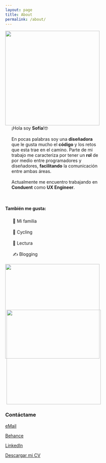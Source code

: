 ```yaml
---
layout: page
title: About
permalink: /about/
---
```


<style>
  @media (max-width: 500px) {
    .mobile-p {
      width: 90% !important;
      margin: 15px 0;
      margin-left: 0 !important;
    }
    .book-mobile {
      float: right !important;
      width: 65% !important;
    }
    .zoo-mobile {
      float: right !important;
      margin-top: -85px !important;
      margin-right: 100px !important;
    }
  }
</style>

<div style="float:left;"><img width="300" src="{{ site.baseurl }}/images/instayo.jpg"></div>

<div class="mobile-p" style="float:left; max-width: 100%; margin-left: 20px; width: 55%">
  ¡Hola soy <b>Sofía</b>!🤓
  <br><br>
  En pocas palabras soy una <b>diseñadora</b> que le gusta mucho el <b>código</b> y los retos que esta trae en el camino. Parte de mi trabajo me caracteriza por tener un <b>rol</b> de por medio entre programadores y diseñadores, <b>facilitando</b> la comunicación entre ambas áreas.
<br><br>
Actualmente me encuentro trabajando en <b>Conduent</b> como <b>UX Engineer</b>.
</div>
<div style="clear:both;"></div>

<div style="float:left; max-width:100%; width: 55%; margin-top:50px;">
<b>También me gusta:</b>
<ul style="list-style-type: none;line-height: 35px;">
<li>💜 Mi familia</li>
<li>🚴‍ Cycling</li>
<li>📒 Lectura</li>
<li>✍️ Blogging</li>
</ul>
</div>

<div class="book-mobile" style="float:left;"><img width="300" src="{{ site.baseurl }}/images/book.jpg"></div>
<div class="zoo-mobile" style="float:right;margin-top:-155px;margin-right:200px;"><img width="300" src="{{ site.baseurl }}/images/zoo.jpg"></div>

<div style="clear:both;"></div>

### Contáctame

[eMail](mailto:escobar.isofia@gmail.com)

[Behance](https://www.behance.net/isofiaescobar)

[LinkedIn](https://www.linkedin.com/in/ingrid-sofia-escobar-14513a70/)

[Descargar mi CV](https://sssofia.github.io/sophie-landing/docs/cv-sofiaescobar.pdf)
